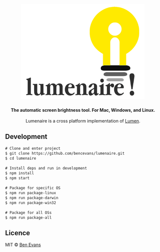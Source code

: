 
<h1 align="center">
  <a href="https://github.com/bencevans/lumenaire"><img src="logo@400px.png" alt="Lumenaire" width="400" height="307"></a>
  <br>
</h1>

<h4 align="center">The automatic screen brightness tool. For Mac, Windows, and Linux.</h4>

<p align="center">Lumenaire is a cross platform implementation of <a href="https://github.com/anishathalye/lumen">Lumen</a>.</p>

## Development

```
# Clone and enter project
$ git clone https://github.com/bencevans/lumenaire.git
$ cd lumenaire

# Install deps and run in development
$ npm install
$ npm start

# Package for specific OS
$ npm run package-linux
$ npm run package-darwin
$ npm run package-win32

# Package for all OSs
$ npm run package-all
```

## Licence

MIT &copy; [Ben Evans](https://bencevans.io)
